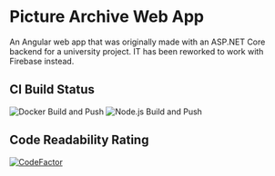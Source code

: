 # Picture Archive Web App

An Angular web app that was originally made with an ASP.NET Core backend for a university project. IT has been reworked to work with Firebase instead.

## CI Build Status

![Docker Build and Push](https://github.com/LordChunk/PictureArchiveWebApp/workflows/Docker%20Build%20and%20Push/badge.svg)
![Node.js Build and Push](https://github.com/LordChunk/PictureArchiveWebApp/workflows/Node.js%20Build%20and%20Push/badge.svg)

## Code Readability Rating

[![CodeFactor](https://www.codefactor.io/repository/github/lordchunk/picturearchivewebapp/badge)](https://www.codefactor.io/repository/github/lordchunk/picturearchivewebapp)
